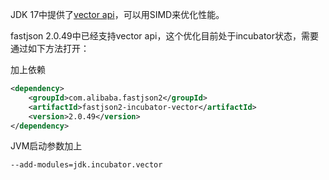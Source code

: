 JDK 17中提供了[vector api](https://openjdk.org/jeps/426)，可以用SIMD来优化性能。

fastjson 2.0.49中已经支持vector api，这个优化目前处于incubator状态，需要通过如下方法打开：

加上依赖
```xml
<dependency>
    <groupId>com.alibaba.fastjson2</groupId>
    <artifactId>fastjson2-incubator-vector</artifactId>
    <version>2.0.49</version>
</dependency>
```

JVM启动参数加上
```shell
--add-modules=jdk.incubator.vector
```
